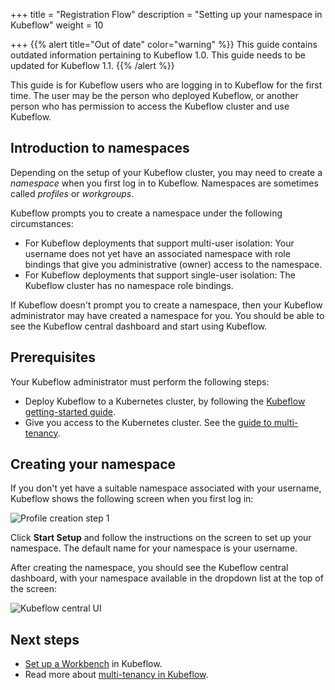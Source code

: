 +++
title = "Registration Flow"
description = "Setting up your namespace in Kubeflow"
weight = 10
                    
+++
{{% alert title="Out of date" color="warning" %}}
This guide contains outdated information pertaining to Kubeflow 1.0. This guide
needs to be updated for Kubeflow 1.1.
{{% /alert %}}

This guide is for Kubeflow users who are logging in to Kubeflow for the first
time. The user may be the person who deployed Kubeflow, or another person who
has permission to access the Kubeflow cluster and use Kubeflow.

## Introduction to namespaces

Depending on the setup of your Kubeflow cluster, you may need to create a
*namespace* when you first log in to Kubeflow. Namespaces are sometimes called
*profiles* or *workgroups*.

Kubeflow prompts you to create a namespace under the following circumstances:

* For Kubeflow deployments that support multi-user isolation: Your username
  does not yet have an associated namespace with role bindings that give you
  administrative (owner) access to the namespace.
* For Kubeflow deployments that support single-user isolation: The Kubeflow
  cluster has no namespace role bindings.

If Kubeflow doesn't prompt you to create a namespace, then your Kubeflow
administrator may have created a namespace for you. You should be able to see
the Kubeflow central dashboard and start using Kubeflow.

## Prerequisites

Your Kubeflow administrator must perform the following steps:

* Deploy Kubeflow to a Kubernetes cluster, by following the [Kubeflow
  getting-started guide](/docs/started/getting-started/).
* Give you access to the Kubernetes cluster. See the [guide to
  multi-tenancy](/docs/components/multi-tenancy/getting-started/#onboarding-a-new-user).

## Creating your namespace

If you don't yet have a suitable namespace associated with your username,
Kubeflow shows the following screen when you first log in:

<img src="/docs/images/auto-profile1.png" 
  alt="Profile creation step 1"
  class="mt-3 mb-3 border border-info rounded">

Click **Start Setup** and follow the instructions on the screen to set up your
namespace. The default name for your namespace is your username.

After creating the namespace, you should see the Kubeflow central dashboard,
with your namespace available in the dropdown list at the top of the screen:

<img src="/docs/images/central-ui.png"
  alt="Kubeflow central UI"
  class="mt-3 mb-3 border border-info rounded">

## Next steps

* [Set up a Workbench](/docs/components/notebooks/setup/) in Kubeflow.
* Read more about [multi-tenancy in Kubeflow](/docs/components/multi-tenancy/).
